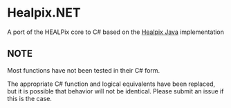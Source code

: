 # Healpix.NET
A port of the HEALPix core to C# based on the [Healpix Java](https://healpix.jpl.nasa.gov/html/java/index.html) implementation

## NOTE
Most functions have not been tested in their C# form. 

The appropriate C# function and logical equivalents have been replaced, but it is possible that behavior will not be identical. Please submit an issue if this is the case.

